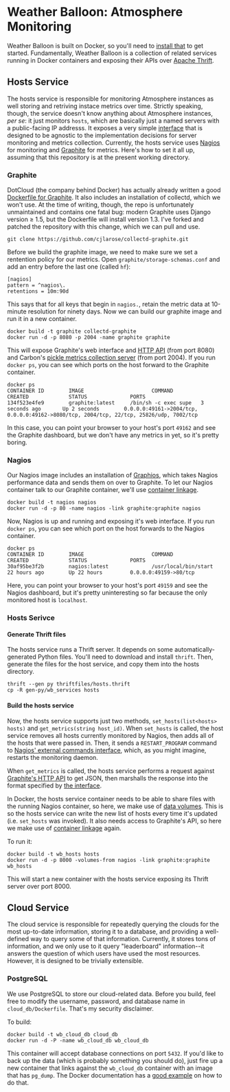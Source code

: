 Weather Balloon: Atmosphere Monitoring
======================================

Weather Balloon is built on Docker, so you'll need to [install that][1] to get
started. Fundamentally, Weather Balloon is a collection of related services
running in Docker containers and exposing their APIs over [Apache Thrift][5].

Hosts Service
-------------

The hosts service is responsible for monitoring Atmosphere instances as well
storing and retriving instace metrics over time. Strictly speaking, though, the
service doesn't know anything about Atmosphere instances, *per se*: it just
monitors `hosts`, which are basically just a named servers with a public-facing
IP addresss. It exposes a very simple [interface][2] that is designed to be
agnostic to the implementation decisions for server monitoring and metrics
collection. Currently, the hosts service uses [Nagios][8] for monitoring and
[Graphite][9] for metrics. Here's how to set it all up, assuming that this
repository is at the present working directory.

### Graphite

DotCloud (the company behind Docker) has actually already written a good
[Dockerfile for Graphite][10]. It also includes an installation of collectd,
which we won't use. At the time of writing, though, the repo is unfortunately
unmaintained and contains one fatal bug: modern Graphite uses Django version
≥ 1.5, but the Dockerfile will install version 1.3. I've forked and patched
the repository with this change, which we can pull and use.

    git clone https://github.com/cjlarose/collectd-graphite.git

Before we build the graphite image, we need to make sure we set a
rentention policy for our metrics. Open `graphite/storage-schemas.conf` and add
an entry before the last one (called `hf`):

    [nagios]
    pattern = ^nagios\.
    retentions = 10m:90d

This says that for all keys that begin in `nagios.`, retain the metric data at
10-minute resolution for ninety days. Now we can build our graphite image and
run it in a new container.

    docker build -t graphite collectd-graphite
    docker run -d -p 8080 -p 2004 -name graphite graphite

This will expose Graphite's web interface and [HTTP API][4] (from port 8080)
and Carbon's [pickle metrics collection server][11] (from port 2004). If you run
`docker ps`, you can see which ports on the host forward to the Graphite
container.

    docker ps
    CONTAINER ID        IMAGE                      COMMAND                CREATED             STATUS              PORTS
    134f523e4fe9        graphite:latest     /bin/sh -c exec supe   3 seconds ago       Up 2 seconds        0.0.0.0:49161->2004/tcp, 0.0.0.0:49162->8080/tcp, 2004/tcp, 22/tcp, 25826/udp, 7002/tcp

In this case, you can point your browser to your host's port `49162` and see
the Graphite dashboard, but we don't have any metrics in yet, so it's pretty
boring.

### Nagios

Our Nagios image includes an installation of [Graphios][12], which takes Nagios
performance data and sends them on over to Graphite. To let our Nagios
container talk to our Graphite container, we'll use [container linkage][7].

    docker build -t nagios nagios
    docker run -d -p 80 -name nagios -link graphite:graphite nagios

Now, Nagios is up and running and exposing it's web interface. If you run
`docker ps`, you can see which port on the host forwards to the Nagios
container.

    docker ps
    CONTAINER ID        IMAGE                      COMMAND                CREATED             STATUS              PORTS
    30af95be3f2b        nagios:latest              /usr/local/bin/start   22 hours ago        Up 22 hours         0.0.0.0:49159->80/tcp

Here, you can point your browser to your host's port `49159` and see
the Nagios dashboard, but it's pretty uninteresting so far because the only
monitored host is `localhost`.

### Hosts Serivce

#### Generate Thrift files

The hosts service runs a Thrift server. It depends on some 
automatically-generated Python files. You'll need to download and install 
`thrift`. Then, generate the files for the host service, and copy them
into the hosts directory.

    thrift --gen py thriftfiles/hosts.thrift
    cp -R gen-py/wb_services hosts

#### Build the hosts service

Now, the hosts service supports just two methods, `set_hosts(list<hosts>
hosts)` and `get_metrics(string host_id)`. When `set_hosts` is called, the host
service removes all hosts currently monitored by Nagios, then adds all of the
hosts that were passed in. Then, it sends a `RESTART_PROGRAM` command to
[Nagios' external commands interface][3], which, as you might imagine, restarts
the monitoring daemon.

When `get_metrics` is called, the hosts service performs a request against
[Graphite's HTTP API][4] to get JSON, then marshalls the response into the
format specified by [the interface][2].

In Docker, the hosts service container needs to be able to share files with the
running Nagios container, so here, we make use of [data volumes][6]. This is so
the hosts service can write the new list of hosts every time it's updated (i.e.
`set_hosts` was invoked). It also needs access to Graphite's API, so here we
make use of [container linkage][7] again.

To run it:

    docker build -t wb_hosts hosts
    docker run -d -p 8000 -volumes-from nagios -link graphite:graphite wb_hosts

This will start a new container with the hosts service exposing its Thrift 
server over port 8000.

Cloud Service
-------------

The cloud service is responsible for repeatedly querying the clouds for the
most up-to-date information, storing it to a database, and providing a
well-defined way to query some of that information. Currently, it stores tons
of information, and we only use to it query "leaderboard" information--it
answers the question of which users have used the most resources. However, it
is designed to be trivially extensible.

### PostgreSQL

We use PostgreSQL to store our cloud-related data. Before you build, feel free
to modify the username, password, and database name in `cloud_db/Dockerfile`.
That's my security disclaimer.

To build:
    
    docker build -t wb_cloud_db cloud_db
    docker run -d -P -name wb_cloud_db wb_cloud_db

This container will accept database connections on port `5432`. If you'd like
to back up the data (which is probably something you should do), just fire up a
new container that links against the `wb_cloud_db` container with an image that
has `pg_dump`. The Docker documentation has a [good example][13] on how to do
that.

[1]: http://docs.docker.io/en/latest/installation/ubuntulinux/
[2]: http://github.com/iPlantCollaborativeOpenSource/weather-balloon/tree/master/thriftfiles/hosts.thrift
[3]: http://nagios.sourceforge.net/docs/3_0/extcommands.html
[4]: https://graphite.readthedocs.org/en/1.0/url-api.html
[5]: http://thrift.apache.org/
[6]: http://docs.docker.io/en/latest/use/working_with_volumes/
[7]: http://docs.docker.io/en/latest/use/working_with_links_names/
[8]: http://www.nagios.com/
[9]: http://graphite.wikidot.com/
[10]: https://github.com/dotcloud/collectd-graphite
[11]: https://graphite.readthedocs.org/en/1.0/feeding-carbon.html#the-pickle-protocol
[12]: https://github.com/shawn-sterling/graphios
[13]: http://docs.docker.io/en/latest/examples/postgresql_service/#using-container-linking
